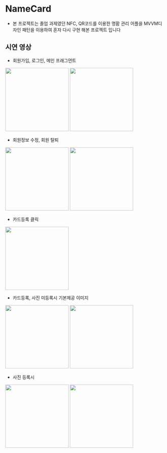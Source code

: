 # NameCard
- 본 프로젝트는 졸업 과제였던 NFC, QR코드를 이용한 명홤 관리 어플을 MVVM디자인 패턴을 이용하여
혼자 다시 구현 해본 프로젝트 입니다
 
 
 ## 시연 영상
 - 회원가입, 로그인, 메인 프래그먼트
<div>
<image width="200px" height="auto" src="https://user-images.githubusercontent.com/64879323/91656344-09c3c980-eaf3-11ea-9002-1165b16df914.gif" >
<image width="200px" height="auto" src="https://user-images.githubusercontent.com/64879323/91656347-0defe700-eaf3-11ea-90c2-2833f46fa83c.gif" >
</div>
  
 - 회원정보 수정, 회원 탈퇴
<div>
<image width="200px" height="auto" src="https://user-images.githubusercontent.com/64879323/91656350-0fb9aa80-eaf3-11ea-928b-27e969390762.gif" >
<image width="200px" height="auto" src="https://user-images.githubusercontent.com/64879323/91656351-11836e00-eaf3-11ea-8241-7d9698008250.gif" >
</div>
 
 - 카드등록 클릭
 <image width="200px" height="auto" src="https://user-images.githubusercontent.com/64879323/91656354-134d3180-eaf3-11ea-8308-f6946cec2573.jpg" >
 
 - 카드등록, 사진 미등록시 기본제공 이미지
 <div>
<image width="200px" height="auto" src="https://user-images.githubusercontent.com/64879323/91656355-147e5e80-eaf3-11ea-909d-f4e3149f8381.gif" >
<image width="200px" height="auto" src="https://user-images.githubusercontent.com/64879323/91656356-1811e580-eaf3-11ea-8543-c620d2b45ab3.jpg" >
</div>
 
 - 사진 등록시
  <div>
<image width="200px" height="auto" src="https://user-images.githubusercontent.com/64879323/91656357-1d6f3000-eaf3-11ea-8bf2-1ba6e8e4866f.gif" >
<image width="200px" height="auto" src="https://user-images.githubusercontent.com/64879323/91656360-1fd18a00-eaf3-11ea-8631-4c243cae7eb0.jpg" >
</div>
